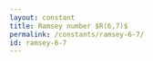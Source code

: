 ```yaml
---
layout: constant
title: Ramsey number $R(6,7)$
permalink: /constants/ramsey-6-7/
id: ramsey-6-7
---
```

